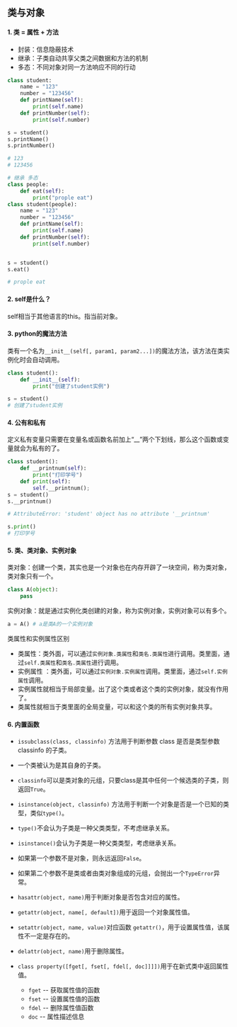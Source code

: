 ## 类与对象

#### 1. 类 = 属性 + 方法

- 封装：信息隐蔽技术
- 继承：子类自动共享父类之间数据和方法的机制
- 多态：不同对象对同一方法响应不同的行动

```python
class student:
    name = "123"
    number = "123456"
    def printName(self):
        print(self.name)
    def printNumber(self):
        print(self.number)

s = student()
s.printName()
s.printNumber()

# 123
# 123456

# 继承 多态
class people:
    def eat(self):
        print("prople eat")
class student(people):
    name = "123"
    number = "123456"
    def printName(self):
        print(self.name)
    def printNumber(self):
        print(self.number)


s = student()
s.eat()

# prople eat
```

#### 2. self是什么？

self相当于其他语言的this。指当前对象。

#### 3. python的魔法方法

类有一个名为`__init__(self[, param1, param2...])`的魔法方法，该方法在类实例化时会自动调用。

```python
class student():
    def __init__(self):
        print("创建了student实例")

s = student()
# 创建了student实例
```

#### 4. 公有和私有

定义私有变量只需要在变量名或函数名前加上“__”两个下划线，那么这个函数或变量就会为私有的了。

```python
class student():
    def __printnum(self):
        print("打印学号")
    def print(self):
        self.__printnum();
s = student()
s.__printnum()

# AttributeError: 'student' object has no attribute '__printnum'

s.print()
# 打印学号
```

#### 5. 类、类对象、实例对象

类对象：创建一个类，其实也是一个对象也在内存开辟了一块空间，称为类对象，类对象只有一个。

```python
class A(object):
    pass
```

实例对象：就是通过实例化类创建的对象，称为实例对象，实例对象可以有多个。

```python
a = A() # a是类A的一个实例对象
```

类属性和实例属性区别

- 类属性：类外面，可以通过`实例对象.类属性`和`类名.类属性`进行调用。类里面，通过`self.类属性`和`类名.类属性`进行调用。
- 实例属性 ：类外面，可以通过`实例对象.实例属性`调用。类里面，通过`self.实例属性`调用。
- 实例属性就相当于局部变量。出了这个类或者这个类的实例对象，就没有作用了。
- 类属性就相当于类里面的全局变量，可以和这个类的所有实例对象共享。

#### 6. 内置函数

- `issubclass(class, classinfo)` 方法用于判断参数 class 是否是类型参数 classinfo 的子类。
- 一个类被认为是其自身的子类。
- `classinfo`可以是类对象的元组，只要class是其中任何一个候选类的子类，则返回`True`。

- `isinstance(object, classinfo)` 方法用于判断一个对象是否是一个已知的类型，类似`type()`。
- `type()`不会认为子类是一种父类类型，不考虑继承关系。
- `isinstance()`会认为子类是一种父类类型，考虑继承关系。
- 如果第一个参数不是对象，则永远返回`False`。
- 如果第二个参数不是类或者由类对象组成的元组，会抛出一个`TypeError`异常。
- `hasattr(object, name)`用于判断对象是否包含对应的属性。
- `getattr(object, name[, default])`用于返回一个对象属性值。
- `setattr(object, name, value)`对应函数 `getattr()`，用于设置属性值，该属性不一定是存在的。
- `delattr(object, name)`用于删除属性。
- ```class property([fget[, fset[, fdel[, doc]]]])```用于在新式类中返回属性值。
  - `fget` -- 获取属性值的函数
  - `fset` -- 设置属性值的函数
  - `fdel` -- 删除属性值函数
  - `doc` -- 属性描述信息

